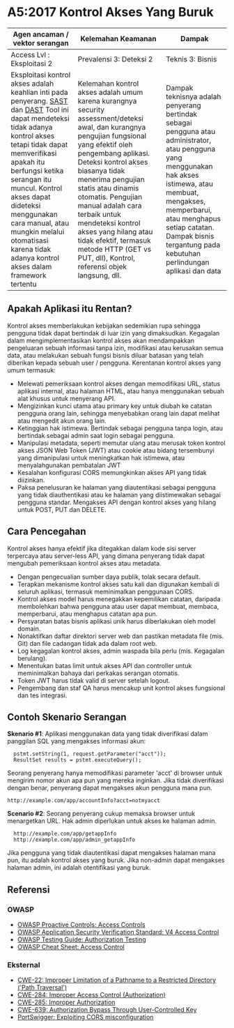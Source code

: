 # A5:2017 Kontrol Akses Yang Buruk

| Agen ancaman / vektor serangan | Kelemahan Keamanan          | Dampak            |
| -- | -- | -- |
| Access Lvl : Eksploitasi 2 | Prevalensi 3: Deteksi 2 | Teknis 3: Bisnis |
| Eksploitasi kontrol akses adalah keahlian inti pada penyerang. [SAST](https://www.owasp.org/index.php/Source_Code_Analysis_Tools) dan [DAST](https://www.owasp.org/index.php/Category:Vulnerability_Scanning_Tools) Tool ini dapat mendeteksi tidak adanya kontrol akses tetapi tidak dapat memverifikasi apakah itu berfungsi ketika serangan itu muncul. Kontrol akses dapat dideteksi menggunakan cara manual, atau mungkin melalui otomatisasi karena tidak adanya kontrol akses dalam framework tertentu | Kelemahan kontrol akses adalah umum karena kurangnya security assessment/deteksi awal, dan kurangnya pengujian fungsional yang efektif oleh pengembang aplikasi. Deteksi kontrol akses biasanya tidak menerima pengujian statis atau dinamis otomatis. Pengujian manual adalah cara terbaik untuk mendeteksi kontrol akses yang hilang atau tidak efektif, termasuk metode HTTP (GET vs PUT, dll), Kontrol, referensi objek langsung, dll. | Dampak teknisnya adalah penyerang bertindak sebagai pengguna atau administrator, atau pengguna yang menggunakan hak akses istimewa, atau membuat, mengakses, memperbarui, atau menghapus setiap catatan. Dampak bisnis tergantung pada kebutuhan perlindungan aplikasi dan data |

## Apakah Aplikasi itu Rentan?

Kontrol akses memberlakukan kebijakan sedemikian rupa sehingga pengguna tidak dapat bertindak di luar izin yang dimaksudkan. Kegagalan dalam mengimplementasikan kontrol akses akan mendampakkan pengeluaran sebuah informasi tanpa izin, modifikasi atau kerusakan semua data, atau melakukan sebuah fungsi bisnis diluar batasan yang telah diberikan kepada sebuah user / pengguna. Kerentanan kontrol akses yang umum termasuk:

- Melewati pemeriksaan kontrol akses dengan memodifikasi URL, status aplikasi internal, atau halaman HTML, atau hanya menggunakan sebuah alat khusus untuk menyerang API.
- Mengizinkan kunci utama atau primary key untuk diubah ke catatan pengguna orang lain, sehingga menyebabkan orang lain dapat melihat atau mengedit akun orang lain.
- Ketinggian hak istimewa. Bertindak sebagai pengguna tanpa login, atau bertindak sebagai admin saat login sebagai pengguna.
- Manipulasi metadata, seperti memutar ulang atau merusak token kontrol akses JSON Web Token (JWT) atau cookie atau bidang tersembunyi yang dimanipulasi untuk meningkatkan hak istimewa, atau menyalahgunakan pembatalan JWT
- Kesalahan konfigurasi CORS memungkinkan akses API yang tidak diizinkan.
- Paksa penelusuran ke halaman yang diautentikasi sebagai pengguna yang tidak diauthentikasi atau ke halaman yang diistimewakan sebagai pengguna standar. Mengakses API dengan kontrol akses yang hilang untuk POST, PUT dan DELETE.

## Cara Pencegahan

Kontrol akses hanya efektif jika ditegakkan dalam kode sisi server terpercaya atau server-less API, yang dimana penyerang tidak dapat mengubah pemeriksaan kontrol akses atau metadata.

- Dengan pengecualian sumber daya publik, tolak secara default.
- Terapkan mekanisme kontrol akses satu kali dan digunakan kembali di seluruh aplikasi, termasuk meminimalkan penggunaan CORS.
- Kontrol akses model harus menegakkan kepemilikan catatan, daripada membolehkan bahwa pengguna atau user dapat membuat, membaca, memperbarui, atau menghapus catatan apa pun.
- Persyaratan batas bisnis aplikasi unik harus diberlakukan oleh model domain.
- Nonaktifkan daftar direktori server web dan pastikan metadata file (mis. Git) dan file cadangan tidak ada dalam root web.
- Log kegagalan kontrol akses, admin waspada bila perlu (mis. Kegagalan berulang).
- Menentukan batas limit untuk akses API dan controller untuk meminimalkan bahaya dari perkakas serangan otomatis.
- Token JWT harus tidak valid di server setelah logout.
- Pengembang dan staf QA harus mencakup unit kontrol akses fungsional dan tes integrasi.

## Contoh Skenario Serangan

**Skenario #1**: Aplikasi menggunakan data yang tidak diverifikasi dalam panggilan SQL yang mengakses informasi akun:

```
  pstmt.setString(1, request.getParameter("acct"));
  ResultSet results = pstmt.executeQuery();
```

Seorang penyerang hanya memodifikasi parameter 'acct' di browser untuk mengirim nomor akun apa pun yang mereka inginkan. Jika tidak diverifikasi dengan benar, penyerang dapat mengakses akun pengguna mana pun.

`http://example.com/app/accountInfo?acct=notmyacct`

**Scenario #2**: Seorang penyerang cukup memaksa browser untuk menargetkan URL. Hak admin diperlukan untuk akses ke halaman admin.

```
  http://example.com/app/getappInfo
  http://example.com/app/admin_getappInfo
```

Jika pengguna yang tidak diautentikasi dapat mengakses halaman mana pun, itu adalah kontrol akses yang buruk. Jika non-admin dapat mengakses halaman admin, ini adalah otentifikasi yang buruk.

## Referensi

### OWASP

- [OWASP Proactive Controls: Access Controls](https://www.owasp.org/index.php/OWASP_Proactive_Controls#6:_Implement_Access_Controls)
- [OWASP Application Security Verification Standard: V4 Access Control](https://www.owasp.org/index.php/Category:OWASP_Application_Security_Verification_Standard_Project#tab=Home)
- [OWASP Testing Guide: Authorization Testing](https://www.owasp.org/index.php/Testing_for_Authorization)
- [OWASP Cheat Sheet: Access Control](https://www.owasp.org/index.php/Access_Control_Cheat_Sheet)

### Eksternal

- [CWE-22: Improper Limitation of a Pathname to a Restricted Directory ('Path Traversal')](https://cwe.mitre.org/data/definitions/22.html)
- [CWE-284: Improper Access Control (Authorization)](https://cwe.mitre.org/data/definitions/284.html)
- [CWE-285: Improper Authorization](https://cwe.mitre.org/data/definitions/285.html)
- [CWE-639: Authorization Bypass Through User-Controlled Key](https://cwe.mitre.org/data/definitions/639.html)
- [PortSwigger: Exploiting CORS misconfiguration](https://portswigger.net/blog/exploiting-cors-misconfigurations-for-bitcoins-and-bounties)
